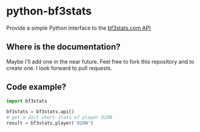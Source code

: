 python-bf3stats
===============
Provide a simple Python interface to the [bf3stats.com API](http://bf3stats.com/api)

Where is the documentation?
---------------------------
Maybe I'll add one in the near future.
Feel free to fork this repository and to create one. I look forward to pull requests.

Code example?
-------------
```python
import bf3stats

bf3stats = bf3stats.api()
# get a dict short stats of player O2ON
result = bf3stats.player('O2ON')
```